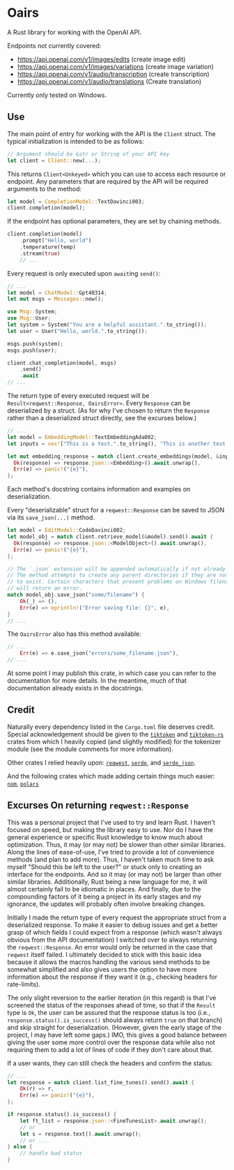 # Oairs

A Rust library for working with the OpenAI API.

Endpoints not currently covered:

* <https://api.openai.com/v1/images/edits> (create image edit)
* <https://api.openai.com/v1/images/variations> (create image variation)
* <https://api.openai.com/v1/audio/transcription> (create transcription)
* <https://api.openai.com/v1/audio/translations> (Create translation)

Currently only tested on Windows.

## Use

The main point of entry for working with the API is the `Client` struct. The typical initialization is intended to be as follows:

```rust
// Argument should be &str or String of your API key
let client = Client::new(...);
```

This returns `Client<Unkeyed>` which you can use to access each resource or endpoint. Any parameters that are required by the API will be required arguments to the method:

```rust
let model = CompletionModel::TextDavinci003;
client.completion(model);
```

If the endpoint has optional parameters, they are set by chaining methods.

```rust
client.completion(model)
    .prompt("Hello, world")
    .temperature(temp)
    .stream(true)
    // ...
```

Every request is only executed upon `await`ing `send()`:

```rust
// ...
let model = ChatModel::Gpt40314;
let mut msgs = Messages::new();

use Msg::System;
use Msg::User;
let system = System("You are a helpful assistant.".to_string());
let user = User("Hello, world.".to_string());

msgs.push(system);
msgs.push(user);

client.chat_completion(model, msgs)
    .send()
    .await
// ...
```

The return type of every executed request will be `Result<reqwest::Response, OairsError>`. Every `Response` can be deserialized by a struct. (As for why I've chosen to return the `Response` rather than a deserialized struct directly, see the excurses below.)

```rust
// ...
let model = EmbeddingModel::TextEmbeddingAda002;
let inputs = vec!["This is a test.".to_string(), "This is another test.".to_string()];

let mut embedding_response = match client.create_embeddings(model, &inputs).send().await {
  Ok(response) => response.json::<Embedding>().await.unwrap(),
  Err(e) => panic!("{e}"),
};
```

Each method's docstring contains information and examples on deserialization.

Every "deserializable" struct for a `reqwest::Response` can be saved to JSON via its `save_json(...)` method.

```rust
let model = EditModel::CodeDavinci002;
let model_obj = match client.retrieve_model(&model).send().await {
  Ok(response) => response.json::<ModelObject>().await.unwrap(),
  Err(e) => panic!("{e}"),
};

// The `.json` extension will be appended automatically if not already present
// The method attempts to create any parent directories if they are not found
// to exist. Certain characters that present problems on Windows filenames (e.g., `:`)
// will return an error.
match model_obj.save_json("some/filename") {
    Ok(_) => (),
    Err(e) => eprintln!("Error saving file: {}", e),
}
// ...
```

The `OairsError` also has this method available:

```rust
// ...
    Err(e) => e.save_json("errors/some_filename.json"),
// ...
```

At some point I may publish this crate, in which case you can refer to the documentation for more details. In the meantime, much of that documentation already exists in the docstrings.

## Credit

Naturally every dependency listed in the `Cargo.toml` file deserves credit. Special acknowledgement should be given to the [`tiktoken`](<https://github.com/openai/tiktoken>) and [`tiktoken-rs`](<https://github.com/zurawiki/tiktoken-rs>) crates from which I heavily copied (and slightly modified) for the tokenizer module (see the module comments for more information).

Other crates I relied heavily upon:
[`reqwest`](<https://github.com/seanmonstar/reqwest>), [`serde`](<https://github.com/serde-rs/serde>), and [`serde_json`](<https://github.com/mullr/serde-json>).

And the following crates which made adding certain things much easier: [`nom`](<https://github.com/rust-bakery/nom>), [`polars`](<https://github.com/pola-rs/polars>)

## Excurses On returning `reqwest::Response`

This was a personal project that I've used to try and learn Rust. I haven't focused on speed, but making the library easy to use. Nor do I have the general experience or specific Rust knowledge to know much about optimization. Thus, it may (or may not) be slower than other similar libraries. Along the lines of ease-of-use, I've tried to provide a lot of convenience methods (and plan to add more). Thus, I haven't taken much time to ask myself "Should this be left to the user?" or stuck only to creating an interface for the endpoints. And so it may (or may not) be larger than other similar libraries. Additionally, Rust being a new language for me, it will almost certainly fail to be idiomatic in places. And finally, due to the compounding factors of it being a project in its early stages and my ignorance, the updates will probably often involve breaking changes.

Initially I made the return type of every request the appropriate struct from a deserialized response. To make it easier to debug issues and get a better grasp of which fields I could expect from a response (which wasn't always obvious from the API documentation) I switched over to always returning the `reqwest::Response`. An error would only be returned in the case that `reqwest` itself failed. I ultimately decided to stick with this basic idea because it allows the macros handling the various send methods to be somewhat simplified and also gives users the option to have more information about the response if they want it (e.g., checking headers for rate-limits).

The only slight reversion to the earlier iteration (in this regard) is that I've screened the status of the responses ahead of time, so that if the `Result` type is `Ok`, the user can be assured that the response status is too (i.e., `response.status().is_success()` should always return `true` on that branch) and skip straight for deserialization. (However, given the early stage of the project, I may have left some gaps.) IMO, this gives a good balance between giving the user some more control over the response data while also not requiring them to add a lot of lines of code if they don't care about that.

If a user wants, they can still check the headers and confirm the status:

```rust
// ...
let response = match client.list_fine_tunes().send().await {
    Ok(r) => r,
    Err(e) => panic!("{e}"),
};

if response.status().is_success() {
    let ft_list = response.json::<FineTunesList>.await.unwrap();
    // or
    let s = response.text().await.unwrap();
    // or ...
} else {
    // handle bad status
}
```
